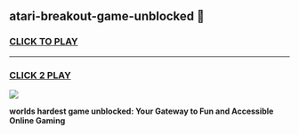 
## atari-breakout-game-unblocked 👋
<h3>
<a href="https://premium.freeplayer.one?title=atari-breakout-game-unblocked&ref=14F">CLICK TO PLAY</a></h3>
<hr>

<h3>
<a href="https://premium.freeplayer.one?title=atari-breakout-game-unblocked&ref=14F">CLICK 2 PLAY</a>
  
</h3>

<a href="https://premium.freeplayer.one?title=atari-breakout-game-unblocked&ref=12F/"><img src="https://clearcache.store/games.png"></a>


**worlds hardest game unblocked: Your Gateway to Fun and Accessible Online Gaming**
